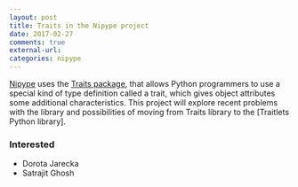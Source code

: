 ```yaml
---
layout: post
title: Traits in the Nipype project
date: 2017-02-27 
comments: true
external-url: 
categories: nipype 
---
```


[Nipype](https://github.com/nipy/nipype) uses the [Traits package](http://docs.enthought.com/traits/traits_user_manual/intro.html#what-are-traits),
that allows Python programmers to use a special kind of type definition called a trait, which gives object attributes some additional characteristics. 
This project will explore recent problems with the library and possibilities of moving from Traits library to the [Traitlets Python library]. 


### Interested

* Dorota Jarecka
* Satrajit Ghosh
